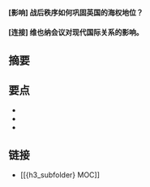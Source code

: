 #### [影响] 战后秩序如何巩固英国的海权地位？


#### [连接] 维也纳会议对现代国际关系的影响。


## 摘要


## 要点

- 
- 
- 

## 链接

- [[{h3_subfolder} MOC]]
